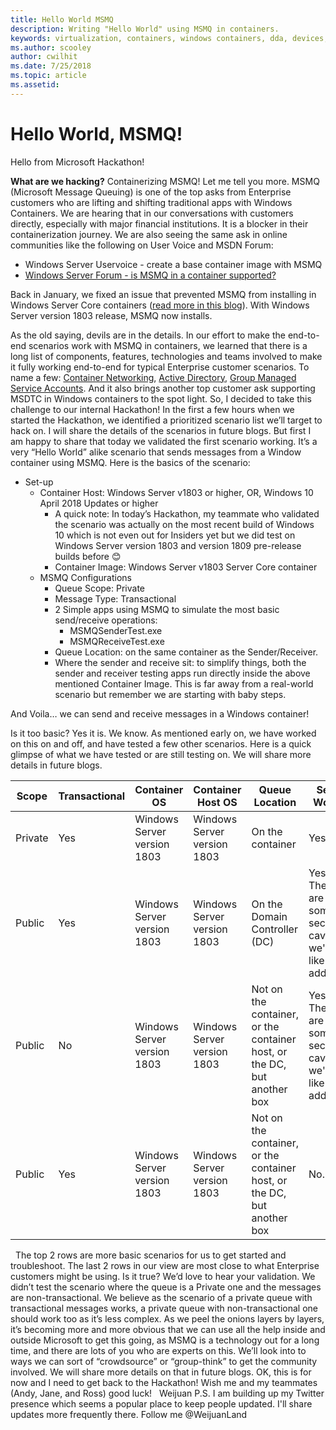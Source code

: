 ```yaml
---
title: Hello World MSMQ
description: Writing "Hello World" using MSMQ in containers.
keywords: virtualization, containers, windows containers, dda, devices, blog
ms.author: scooley
author: cwilhit
ms.date: 7/25/2018
ms.topic: article
ms.assetid: 
---
```


# Hello World, MSMQ!

<!--![MSMQ Hackathon Group picture](https://msdnshared.blob.core.windows.net/media/2018/07/Hackathon-team-photo-2.jpg)-->

Hello from Microsoft Hackathon!  

**What are we hacking?** Containerizing MSMQ! Let me tell you more.  MSMQ (Microsoft Message Queuing) is one of the top asks from Enterprise customers who are lifting and shifting traditional apps with Windows Containers. We are hearing that in our conversations with customers directly, especially with major financial institutions. It is a blocker in their containerization journey. We are also seeing the same ask in online communities like the following on User Voice and MSDN Forum:

* Windows Server Uservoice - create a base container image with MSMQ
* [Windows Server Forum - is MSMQ in a container supported?](https://social.msdn.microsoft.com/Forums/en-US/bce99a7d-aa60-44fa-a348-450855650810/msmqserver-is-it-supported?forum=windowscontainers)

Back in January, we fixed an issue that prevented MSMQ from installing in Windows Server Core containers ([read more in this blog](https://blogs.technet.microsoft.com/virtualization/2018/01/22/a-smaller-windows-server-core-container-with-better-application-compatibility/)).  With Windows Server version 1803 release, MSMQ now installs.

As the old saying, devils are in the details. In our effort to make the end-to-end scenarios work with MSMQ in containers, we learned that there is a long list of components, features, technologies and teams involved to make it fully working end-to-end for typical Enterprise customer scenarios. To name a few: [Container Networking](/virtualization/windowscontainers/container-networking/architecture), [Active Directory](https://social.technet.microsoft.com/wiki/contents/articles/1026.active-directory-services-overview.aspx), [Group Managed Service Accounts](/previous-versions/windows/it-pro/windows-server-2012-R2-and-2012/jj128431(v=ws.11)). And it also brings another top customer ask supporting MSDTC in Windows containers to the spot light. So, I decided to take this challenge to our internal Hackathon! In the first a few hours when we started the Hackathon, we identified a prioritized scenario list we’ll target to hack on. I will share the details of the scenarios in future blogs. But first I am happy to share that today we validated the first scenario working. It’s a very “Hello World” alike scenario that sends messages from a Window container using MSMQ. Here is the basics of the scenario: 

<!--![Image for Scenario 1 showing messages from a Window container user M S M Q](https://msdnshared.blob.core.windows.net/media/2018/07/MSMQ-Hackathon-Scenario-1-diagram.png)-->

* Set-up
  * Container Host: Windows Server v1803 or higher, OR, Windows 10 April 2018 Updates or higher
      * A quick note: In today’s Hackathon, my teammate who validated the scenario was actually on the most recent build of Windows 10 which is not even out for Insiders yet but we did test on Windows Server version 1803 and version 1809 pre-release builds before 😊
    * Container Image: Windows Server v1803 Server Core container
  * MSMQ Configurations
    * Queue Scope: Private 
    * Message Type: Transactional
    * 2 Simple apps using MSMQ to simulate the most basic send/receive operations:
      * MSMQSenderTest.exe
      * MSMQReceiveTest.exe
    * Queue Location: on the same container as the Sender/Receiver.
    * Where the sender and receive sit: to simplify things, both the sender and receiver testing apps run directly inside the above mentioned Container Image. This is far away from a real-world scenario but remember we are starting with baby steps.

And Voila… we can send and receive messages in a Windows container!

<!--![Screenshot of sending and receiving messages in a Windows container](https://msdnshared.blob.core.windows.net/media/2018/07/MSMQ-Hackathon-Scenario-1-screenshot-232x300.png)](https://msdnshared.blob.core.windows.net/media/2018/07/MSMQ-Hackathon-Scenario-1-screenshot.png)-->

Is it too basic? Yes it is. We know. As mentioned early on, we have worked on this on and off, and have tested a few other scenarios. Here is a quick glimpse of what we have tested or are still testing on. We will share more details in future blogs.

| **Scope** | **Transactional** | **Container OS** | **Container Host OS** | **Queue Location** | **Send Works** | **Receive Works** |
| --- | --- | --- | --- | --- | --- | --- |
| Private | Yes | Windows Server version 1803 | Windows Server version 1803 | On the container | Yes. | Yes. |
| Public | Yes | Windows Server version 1803 | Windows Server version 1803 | On the Domain Controller (DC) | Yes. There are some security caveats we'd like to address. | Haven't tested |
| Public | No | Windows Server version 1803 | Windows Server version 1803 | Not on the container, or the container host, or the DC, but another box | Yes. There are some security caveats we'd like to address. | Haven't tested |
| Public | Yes | Windows Server version 1803 | Windows Server version 1803 | Not on the container, or the container host, or the DC, but another box | No. | Haven't tested |

  The top 2 rows are more basic scenarios for us to get started and troubleshoot. The last 2 rows in our view are most close to what Enterprise customers might be using. Is it true? We’d love to hear your validation. We didn’t test the scenario where the queue is a Private one and the messages are non-transactional. We believe as the scenario of a private queue with transactional messages works, a private queue with non-transactional one should work too as it’s less complex. As we peel the onions layers by layers, it’s becoming more and more obvious that we can use all the help inside and outside Microsoft to get this going, as MSMQ is a technology out for a long time, and there are lots of you who are experts on this. We’ll look into to ways we can sort of “crowdsource” or “group-think” to get the community involved. We will share more details on that in future blogs. OK, this is for now and I need to get back to the Hackathon! Wish me and my teammates (Andy, Jane, and Ross) good luck!    Weijuan  P.S. I am building up my Twitter presence which seems a popular place to keep people updated. I'll share updates more frequently there. Follow me @WeijuanLand
